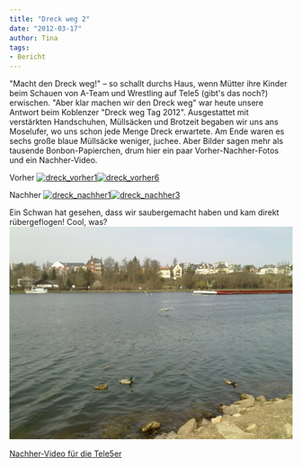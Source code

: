 ```yaml
---
title: "Dreck weg 2"
date: "2012-03-17" 
author: Tina
tags:
- Bericht
---
```


"Macht den Dreck weg!" – so schallt durchs Haus, wenn Mütter ihre Kinder beim Schauen von A-Team und Wrestling auf Tele5 (gibt's das noch?) erwischen. "Aber klar machen wir den Dreck weg" war heute unsere Antwort beim Koblenzer "Dreck weg Tag 2012". Ausgestattet mit verstärkten Handschuhen, Müllsäcken und Brotzeit begaben wir uns ans Moselufer, wo uns schon jede Menge Dreck erwartete. Am Ende waren es sechs große blaue Müllsäcke weniger, juchee. Aber Bilder sagen mehr als tausende Bonbon-Papierchen, drum hier ein paar Vorher-Nachher-Fotos und ein Nachher-Video.

Vorher [![](https://apfeleimer.files.wordpress.com/2012/03/dreck_vorher1.jpg?w=225 "dreck_vorher1")](http://apfeleimer.wordpress.com/2012/03/17/dreck-weg-2/dreck_vorher1/)[![](https://apfeleimer.files.wordpress.com/2012/03/dreck_vorher6.jpg?w=300 "dreck_vorher6")](http://apfeleimer.wordpress.com/2012/03/17/dreck-weg-2/dreck_vorher6/)

Nachher [![](https://apfeleimer.files.wordpress.com/2012/03/dreck_nachher1.jpg?w=250 "dreck_nachher1")](http://apfeleimer.wordpress.com/2012/03/17/dreck-weg-2/dreck_nachher1/)[![](https://apfeleimer.files.wordpress.com/2012/03/dreck_nachher3.jpg?w=250 "dreck_nachher3")](http://apfeleimer.wordpress.com/2012/03/17/dreck-weg-2/dreck_nachher3/)

Ein Schwan hat gesehen, dass wir saubergemacht haben und kam direkt rübergeflogen! Cool, was? [![](images/dreck_nachher4.jpg "dreck_nachher4")](http://apfeleimer.wordpress.com/2012/03/17/dreck-weg-2/dreck_nachher4/)

[Nachher-Video für die Tele5er](http://db.tt/mfZCchbV)
